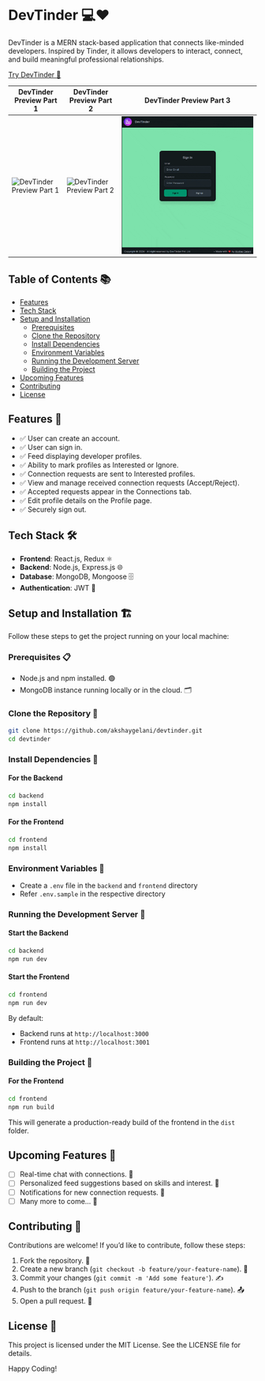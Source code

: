 # DevTinder 💻❤️

DevTinder is a MERN stack-based application that connects like-minded developers. Inspired by Tinder, it allows developers to interact, connect, and build meaningful professional relationships.

[Try DevTinder 🚀](https://devtinder.akshaygelani.me)

| DevTinder Preview Part 1                  | DevTinder Preview Part 2                  | DevTinder Preview Part 3                  |
| ----------------------------------------- | ----------------------------------------- | ----------------------------------------- |
| ![DevTinder Preview Part 1](./demo/1.gif) | ![DevTinder Preview Part 2](./demo/2.gif) | ![DevTinder Preview Part 3](./demo/3.gif) |

## Table of Contents 📚

- [Features](#features-🎯)
- [Tech Stack](#tech-stack-🛠️)
- [Setup and Installation](#setup-and-installation-🏗️)
  - [Prerequisites](#prerequisites-📋)
  - [Clone the Repository](#clone-the-repository-📂)
  - [Install Dependencies](#install-dependencies-🔧)
  - [Environment Variables](#environment-variables-🔑)
  - [Running the Development Server](#running-the-development-server-🚀)
  - [Building the Project](#building-the-project-🚀)
- [Upcoming Features](#upcoming-features-🌟)
- [Contributing](#contributing-🤝)
- [License](#license-📜)

## Features 🎯

- ✅ User can create an account.
- ✅ User can sign in.
- ✅ Feed displaying developer profiles.
- ✅ Ability to mark profiles as Interested or Ignore.
- ✅ Connection requests are sent to Interested profiles.
- ✅ View and manage received connection requests (Accept/Reject).
- ✅ Accepted requests appear in the Connections tab.
- ✅ Edit profile details on the Profile page.
- ✅ Securely sign out.

## Tech Stack 🛠️

- **Frontend**: React.js, Redux ⚛️
- **Backend**: Node.js, Express.js 🌐
- **Database**: MongoDB, Mongoose 🗄️
- **Authentication**: JWT 🔐

## Setup and Installation 🏗️

Follow these steps to get the project running on your local machine:

### Prerequisites 📋

- Node.js and npm installed. 🟢
- MongoDB instance running locally or in the cloud. 🗂️

### Clone the Repository 📂

```bash
git clone https://github.com/akshaygelani/devtinder.git
cd devtinder
```

### Install Dependencies 🔧

#### For the Backend

```bash
cd backend
npm install
```

#### For the Frontend

```bash
cd frontend
npm install
```

### Environment Variables 🔑

- Create a `.env` file in the `backend` and `frontend` directory
- Refer `.env.sample` in the respective directory

### Running the Development Server 🚀

#### Start the Backend

```bash
cd backend
npm run dev
```

#### Start the Frontend

```bash
cd frontend
npm run dev
```

By default:

- Backend runs at `http://localhost:3000`
- Frontend runs at `http://localhost:3001`

### Building the Project 🚀

#### For the Frontend

```bash
cd frontend
npm run build
```

This will generate a production-ready build of the frontend in the `dist` folder.

## Upcoming Features 🌟

- [ ] Real-time chat with connections. 💬
- [ ] Personalized feed suggestions based on skills and interest. 🤖
- [ ] Notifications for new connection requests. 🔔
- [ ] Many more to come... 🚀

## Contributing 🤝

Contributions are welcome! If you’d like to contribute, follow these steps:

1. Fork the repository. 🍴
2. Create a new branch (`git checkout -b feature/your-feature-name`). 🌱
3. Commit your changes (`git commit -m 'Add some feature'`). ✍️
4. Push to the branch (`git push origin feature/your-feature-name`). 📤
5. Open a pull request. 🔁

## License 📜

This project is licensed under the MIT License. See the LICENSE file for details.

Happy Coding!
